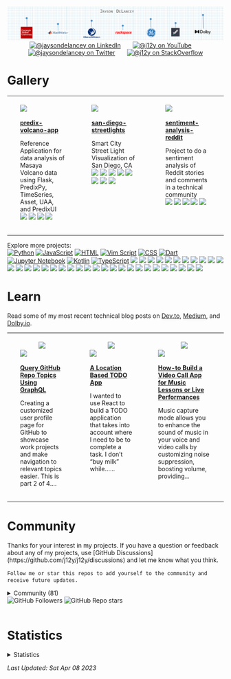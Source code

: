 
<div align="center">
  <a href="https://github.com/j12y"><img src="./assets/delancey-github-banner.png"/></a>
</div>

<div id="social" align="center">
  <a href="https://www.linkedin.com/in/jaysondelancey/" target="_blank"><img src="https://img.shields.io/badge/LinkedIn-0077B5?style=flat-square&logo=linkedin&logoColor=white" alt="@jaysondelancey on LinkedIn"/></a>
  &nbsp; &nbsp; &nbsp;
  <a href="https://youtube.com/@j12y" target="_blank"><img src="https://img.shields.io/badge/YouTube-red?style=flat-square&logo=youtube&logoColor=white" alt="@j12y on YouTube"/></a>
  &nbsp; &nbsp; &nbsp;
  <a href="https://twitter.com/jaysondelancey" target="_blank"><img src="https://img.shields.io/badge/Twitter-blue?style=flat-square&logo=twitter&logoColor=white" alt="@jaysondelancey on Twitter"/></a>
  &nbsp; &nbsp; &nbsp;
  <a href="https://meta.stackoverflow.com/users/2233231/j12y" target="_blank"><img src="https://img.shields.io/badge/StackOverflow-orange?style=flat-square&logo=stackoverflow&logoColor=white" alt="@j12y on StackOverflow"/></a>
</div>


# Gallery
<div id="gallery">

<div align="center">
<table width="75%">
<tr>

<td width="25%" valign="top" style="padding-top: 20px; padding-bottom: 20px; padding-left: 30px; padding-right: 30px;">
<a href="https://github.com/j12y/predix-volcano-app"><img src="https://repository-images.githubusercontent.com/98841685/16b86d08-cbf3-4f1f-ba8e-c68ae4dc95b9"/></a>
<p><b><a href="https://github.com/j12y/predix-volcano-app">predix-volcano-app</b></a></p>
<p>Reference Application for data analysis of Masaya Volcano data using Flask, PredixPy, TimeSeries, Asset, UAA, and PredixUI<br/>
 <a href="https://github.com/j12y?tab=repositories&q=topic%3Agithub-gallery&type=&language=&sort=stargazers"><img src="https://img.shields.io/badge/github--gallery-blue?style=pill"/></a>  <a href="https://github.com/j12y?tab=repositories&q=topic%3Aanalytics&type=&language=&sort=stargazers"><img src="https://img.shields.io/badge/analytics-blue?style=pill"/></a>  <a href="https://github.com/j12y?tab=repositories&q=topic%3Aflask&type=&language=&sort=stargazers"><img src="https://img.shields.io/badge/flask-blue?style=pill"/></a>  <a href="https://github.com/j12y?tab=repositories&q=topic%3Acom-ge&type=&language=&sort=stargazers"><img src="https://img.shields.io/badge/com--ge-blue?style=pill"/></a> 
</p>
</td>

<td width="25%" valign="top" style="padding-top: 20px; padding-bottom: 20px; padding-left: 30px; padding-right: 30px;">
<a href="https://github.com/j12y/san-diego-streetlights"><img src="https://repository-images.githubusercontent.com/181129372/68095885-e5bc-499f-a2f9-18272e8e4cc9"/></a>
<p><b><a href="https://github.com/j12y/san-diego-streetlights">san-diego-streetlights</b></a></p>
<p>Smart City Street Light Visualization of San Diego, CA<br/>
 <a href="https://github.com/j12y?tab=repositories&q=topic%3Agithub-gallery&type=&language=&sort=stargazers"><img src="https://img.shields.io/badge/github--gallery-blue?style=pill"/></a>  <a href="https://github.com/j12y?tab=repositories&q=topic%3Acom-ge&type=&language=&sort=stargazers"><img src="https://img.shields.io/badge/com--ge-blue?style=pill"/></a>  <a href="https://github.com/j12y?tab=repositories&q=topic%3Acom-here&type=&language=&sort=stargazers"><img src="https://img.shields.io/badge/com--here-blue?style=pill"/></a>  <a href="https://github.com/j12y?tab=repositories&q=topic%3Aheremaps&type=&language=&sort=stargazers"><img src="https://img.shields.io/badge/heremaps-blue?style=pill"/></a>  <a href="https://github.com/j12y?tab=repositories&q=topic%3Apredix&type=&language=&sort=stargazers"><img src="https://img.shields.io/badge/predix-blue?style=pill"/></a>  <a href="https://github.com/j12y?tab=repositories&q=topic%3Agis&type=&language=&sort=stargazers"><img src="https://img.shields.io/badge/gis-blue?style=pill"/></a>  <a href="https://github.com/j12y?tab=repositories&q=topic%3Aiot&type=&language=&sort=stargazers"><img src="https://img.shields.io/badge/iot-blue?style=pill"/></a>  <a href="https://github.com/j12y?tab=repositories&q=topic%3Amaps&type=&language=&sort=stargazers"><img src="https://img.shields.io/badge/maps-blue?style=pill"/></a> 
</p>
</td>

<td width="25%" valign="top" style="padding-top: 20px; padding-bottom: 20px; padding-left: 30px; padding-right: 30px;">
<a href="https://github.com/j12y/sentiment-analysis-reddit"><img src="https://repository-images.githubusercontent.com/267629375/d55534ec-1ec7-4efa-a648-723a55107834"/></a>
<p><b><a href="https://github.com/j12y/sentiment-analysis-reddit">sentiment-analysis-reddit</b></a></p>
<p>Project to do a sentiment analysis of Reddit stories and comments in a technical community<br/>
 <a href="https://github.com/j12y?tab=repositories&q=topic%3Ablog&type=&language=&sort=stargazers"><img src="https://img.shields.io/badge/blog-blue?style=pill"/></a>  <a href="https://github.com/j12y?tab=repositories&q=topic%3Acodeproject&type=&language=&sort=stargazers"><img src="https://img.shields.io/badge/codeproject-blue?style=pill"/></a>  <a href="https://github.com/j12y?tab=repositories&q=topic%3Agithub-gallery&type=&language=&sort=stargazers"><img src="https://img.shields.io/badge/github--gallery-blue?style=pill"/></a>  <a href="https://github.com/j12y?tab=repositories&q=topic%3Anlp&type=&language=&sort=stargazers"><img src="https://img.shields.io/badge/nlp-blue?style=pill"/></a>  <a href="https://github.com/j12y?tab=repositories&q=topic%3Anltk&type=&language=&sort=stargazers"><img src="https://img.shields.io/badge/nltk-blue?style=pill"/></a> 
</p>
</td>

</tr>
<tr>

</tr>
</table>
</div>

<p>Explore more projects: <br/>
<a href="https://github.com/j12y?tab=repositories&q=language%3APython&type=&language=&sort=stargazers"><img src="https://img.shields.io/badge/Python-16-lightgrey?logo=Python&label=Python&labelColor=000000" alt="Python"/></a> <a href="https://github.com/j12y?tab=repositories&q=language%3AJavaScript&type=&language=&sort=stargazers"><img src="https://img.shields.io/badge/JavaScript-12-lightgrey?logo=JavaScript&label=JavaScript&labelColor=000000" alt="JavaScript"/></a> <a href="https://github.com/j12y?tab=repositories&q=language%3AHTML&type=&language=&sort=stargazers"><img src="https://img.shields.io/badge/HTML-6-lightgrey?logo=HTML&label=HTML&labelColor=000000" alt="HTML"/></a> <a href="https://github.com/j12y?tab=repositories&q=language%3AVim Script&type=&language=&sort=stargazers"><img src="https://img.shields.io/badge/Vim Script-1-lightgrey?logo=Vim Script&label=Vim Script&labelColor=000000" alt="Vim Script"/></a> <a href="https://github.com/j12y?tab=repositories&q=language%3ACSS&type=&language=&sort=stargazers"><img src="https://img.shields.io/badge/CSS-1-lightgrey?logo=CSS&label=CSS&labelColor=000000" alt="CSS"/></a> <a href="https://github.com/j12y?tab=repositories&q=language%3ADart&type=&language=&sort=stargazers"><img src="https://img.shields.io/badge/Dart-1-lightgrey?logo=Dart&label=Dart&labelColor=000000" alt="Dart"/></a> <a href="https://github.com/j12y?tab=repositories&q=language%3AJupyter Notebook&type=&language=&sort=stargazers"><img src="https://img.shields.io/badge/Jupyter Notebook-1-lightgrey?logo=Jupyter Notebook&label=Jupyter Notebook&labelColor=000000" alt="Jupyter Notebook"/></a> <a href="https://github.com/j12y?tab=repositories&q=language%3AKotlin&type=&language=&sort=stargazers"><img src="https://img.shields.io/badge/Kotlin-1-lightgrey?logo=Kotlin&label=Kotlin&labelColor=000000" alt="Kotlin"/></a> <a href="https://github.com/j12y?tab=repositories&q=language%3ATypeScript&type=&language=&sort=stargazers"><img src="https://img.shields.io/badge/TypeScript-1-lightgrey?logo=TypeScript&label=TypeScript&labelColor=000000" alt="TypeScript"/></a> 
<a href="https://github.com/j12y?tab=repositories&q=topic%3Aheremaps&type=&language=&sort=stargazers"><img src="https://img.shields.io/static/v1?label=heremaps&message=9&labelColor=blue"/></a> <a href="https://github.com/j12y?tab=repositories&q=topic%3Acom-ge&type=&language=&sort=stargazers"><img src="https://img.shields.io/static/v1?label=com-ge&message=6&labelColor=blue"/></a> <a href="https://github.com/j12y?tab=repositories&q=topic%3Apredix&type=&language=&sort=stargazers"><img src="https://img.shields.io/static/v1?label=predix&message=5&labelColor=blue"/></a> <a href="https://github.com/j12y?tab=repositories&q=topic%3Aflask&type=&language=&sort=stargazers"><img src="https://img.shields.io/static/v1?label=flask&message=5&labelColor=blue"/></a> <a href="https://github.com/j12y?tab=repositories&q=topic%3Adolbyio&type=&language=&sort=stargazers"><img src="https://img.shields.io/static/v1?label=dolbyio&message=4&labelColor=blue"/></a> <a href="https://github.com/j12y?tab=repositories&q=topic%3Acloud-foundry&type=&language=&sort=stargazers"><img src="https://img.shields.io/static/v1?label=cloud-foundry&message=3&labelColor=blue"/></a> <a href="https://github.com/j12y?tab=repositories&q=topic%3Ablog&type=&language=&sort=stargazers"><img src="https://img.shields.io/static/v1?label=blog&message=3&labelColor=blue"/></a> <a href="https://github.com/j12y?tab=repositories&q=topic%3Areact&type=&language=&sort=stargazers"><img src="https://img.shields.io/static/v1?label=react&message=3&labelColor=blue"/></a> <a href="https://github.com/j12y?tab=repositories&q=topic%3Amaps&type=&language=&sort=stargazers"><img src="https://img.shields.io/static/v1?label=maps&message=3&labelColor=blue"/></a> <a href="https://github.com/j12y?tab=repositories&q=topic%3Adocker&type=&language=&sort=stargazers"><img src="https://img.shields.io/static/v1?label=docker&message=2&labelColor=blue"/></a> <a href="https://github.com/j12y?tab=repositories&q=topic%3Atalks&type=&language=&sort=stargazers"><img src="https://img.shields.io/static/v1?label=talks&message=2&labelColor=blue"/></a> <a href="https://github.com/j12y?tab=repositories&q=topic%3Ahackathon&type=&language=&sort=stargazers"><img src="https://img.shields.io/static/v1?label=hackathon&message=2&labelColor=blue"/></a> <a href="https://github.com/j12y?tab=repositories&q=topic%3Anlp&type=&language=&sort=stargazers"><img src="https://img.shields.io/static/v1?label=nlp&message=2&labelColor=blue"/></a> <a href="https://github.com/j12y?tab=repositories&q=topic%3Anltk&type=&language=&sort=stargazers"><img src="https://img.shields.io/static/v1?label=nltk&message=2&labelColor=blue"/></a> <a href="https://github.com/j12y?tab=repositories&q=topic%3Acom-here&type=&language=&sort=stargazers"><img src="https://img.shields.io/static/v1?label=com-here&message=2&labelColor=blue"/></a> <a href="https://github.com/j12y?tab=repositories&q=topic%3Acom-rackspace&type=&language=&sort=stargazers"><img src="https://img.shields.io/static/v1?label=com-rackspace&message=1&labelColor=blue"/></a> <a href="https://github.com/j12y?tab=repositories&q=topic%3Aanalytics&type=&language=&sort=stargazers"><img src="https://img.shields.io/static/v1?label=analytics&message=1&labelColor=blue"/></a> <a href="https://github.com/j12y?tab=repositories&q=topic%3Atensorflow&type=&language=&sort=stargazers"><img src="https://img.shields.io/static/v1?label=tensorflow&message=1&labelColor=blue"/></a> <a href="https://github.com/j12y?tab=repositories&q=topic%3Ageocoding&type=&language=&sort=stargazers"><img src="https://img.shields.io/static/v1?label=geocoding&message=1&labelColor=blue"/></a> <a href="https://github.com/j12y?tab=repositories&q=topic%3Ageocoder&type=&language=&sort=stargazers"><img src="https://img.shields.io/static/v1?label=geocoder&message=1&labelColor=blue"/></a> <a href="https://github.com/j12y?tab=repositories&q=topic%3Atiles&type=&language=&sort=stargazers"><img src="https://img.shields.io/static/v1?label=tiles&message=1&labelColor=blue"/></a> <a href="https://github.com/j12y?tab=repositories&q=topic%3Arouting&type=&language=&sort=stargazers"><img src="https://img.shields.io/static/v1?label=routing&message=1&labelColor=blue"/></a> <a href="https://github.com/j12y?tab=repositories&q=topic%3Aaws-lambda&type=&language=&sort=stargazers"><img src="https://img.shields.io/static/v1?label=aws-lambda&message=1&labelColor=blue"/></a> <a href="https://github.com/j12y?tab=repositories&q=topic%3Aaws-rekognition&type=&language=&sort=stargazers"><img src="https://img.shields.io/static/v1?label=aws-rekognition&message=1&labelColor=blue"/></a> <a href="https://github.com/j12y?tab=repositories&q=topic%3Aflutter&type=&language=&sort=stargazers"><img src="https://img.shields.io/static/v1?label=flutter&message=1&labelColor=blue"/></a> <a href="https://github.com/j12y?tab=repositories&q=topic%3Agis&type=&language=&sort=stargazers"><img src="https://img.shields.io/static/v1?label=gis&message=1&labelColor=blue"/></a> <a href="https://github.com/j12y?tab=repositories&q=topic%3Aiot&type=&language=&sort=stargazers"><img src="https://img.shields.io/static/v1?label=iot&message=1&labelColor=blue"/></a> <a href="https://github.com/j12y?tab=repositories&q=topic%3Acodeproject&type=&language=&sort=stargazers"><img src="https://img.shields.io/static/v1?label=codeproject&message=1&labelColor=blue"/></a> <a href="https://github.com/j12y?tab=repositories&q=topic%3Agithub-graphql&type=&language=&sort=stargazers"><img src="https://img.shields.io/static/v1?label=github-graphql&message=1&labelColor=blue"/></a> <a href="https://github.com/j12y?tab=repositories&q=topic%3Agithub-profile-readme&type=&language=&sort=stargazers"><img src="https://img.shields.io/static/v1?label=github-profile-readme&message=1&labelColor=blue"/></a> <a href="https://github.com/j12y?tab=repositories&q=topic%3Agithub-rest-api&type=&language=&sort=stargazers"><img src="https://img.shields.io/static/v1?label=github-rest-api&message=1&labelColor=blue"/></a> <a href="https://github.com/j12y?tab=repositories&q=topic%3Agraphql&type=&language=&sort=stargazers"><img src="https://img.shields.io/static/v1?label=graphql&message=1&labelColor=blue"/></a> <a href="https://github.com/j12y?tab=repositories&q=topic%3Arss&type=&language=&sort=stargazers"><img src="https://img.shields.io/static/v1?label=rss&message=1&labelColor=blue"/></a> <a href="https://github.com/j12y?tab=repositories&q=topic%3Agithub-actions&type=&language=&sort=stargazers"><img src="https://img.shields.io/static/v1?label=github-actions&message=1&labelColor=blue"/></a> 
</p>


</div>


# Learn
<p>Read some of my most recent technical blog posts on <a href="https://dev.to/@j12y">Dev.to</a>, <a href="https://medium.com/@j12y">Medium</a>, and <a href="https://dolby.io/blog/author/jdela/">Dolby.io</a>.</p>
<div id="writing" align="center">
<table width="75%">
<tr>
<td width="25%" valign="top" style="padding-top: 20px; padding-bottom: 20px; padding-left: 30px; padding-right: 30px;">
  <div align="center"><a href="https://dev.to/@j12y" target="_blank"><img src="https://img.shields.io/badge/dev.to-0A0A0A?style=for-the-badge&logo=devdotto&logoColor=white"/></a></div>
  <img src="https://dev.to/social_previews/article/1389528.png"/>
  <p><b><a href="https://dev.to/j12y/query-github-repo-topics-using-graphql-35ha">Query GitHub Repo Topics Using GraphQL</a></b></p>
  <p>Creating a customized user profile page for GitHub to showcase work projects and make navigation to relevant topics easier. This is part 2 of 4....</p>
</td>
<td width="25%" valign="top" style="padding-top: 20px; padding-bottom: 20px; padding-left: 30px; padding-right: 30px;">
  <div align="center"><a href="https://medium.com/@j12y" target="_blank"><img src="https://img.shields.io/badge/-Medium-12100E?style=for-the-badge&logo=Medium&logoColor=white"/></a></div>
  <img src="https://miro.medium.com/v2/resize:fit:797/1*fnz0qTZRzgc39v7AK59kJg.png"/>
  <p><b><a href="https://j12y.medium.com/a-location-based-todo-app-a6cf3ecc096a?source=rss-f3c028e6e549------2">A Location Based TODO App</a></b></p>
  <p>I wanted to use React to build a TODO application that takes into account where I need to be to complete a task. I don’t “buy milk” while…...</p>
</td>
<td width="25%" valign="top" style="padding-top: 20px; padding-bottom: 20px; padding-left: 30px; padding-right: 30px;">
  <div align="center"><a href="https://dolby.io/blog/author/jdela/" target="_blank"><img src="https://img.shields.io/badge/Dolby.io-0A0A0A?style=for-the-badge&logo=dolby&logoColor=white"/></a></div>
  <img src="https://dolby.io/wp-content/uploads/2023/01/video-chat-with-music-enhancement.jpg"/>
  <p><b><a href="https://dolby.io/blog/build-a-video-call-app-for-music-lessons-or-live-performances/">How-to Build a Video Call App for Music Lessons or Live Performances</a></b></p>
  <p>Music capture mode allows you to enhance the sound of music in your voice and video calls by customizing noise suppression, boosting volume, providing...</p>
</td>
</tr>
</table>
</div>

# Community
<div id="influence">
  <p>
    Thanks for your interest in my projects. If you have a question or feedback about any of my projects, use [GitHub Discussions](https://github.com/j12y/j12y/discussions) and let me know what you think.
    
    Follow me or star this repos to add yourself to the community and receive future updates. 
  </p>

  <details>
  <summary>Community (81)</summary>
  <div>&nbsp;</div>
  <div id="supporters">
<a href="https://github.com/samirm">samirm</a> <a href="https://github.com/hno3kyoz">hno3kyoz</a> <a href="https://github.com/SVyatkin">SVyatkin</a> <a href="https://github.com/roscopecoltran">roscopecoltran</a> <a href="https://github.com/privatejava">privatejava</a> <a href="https://github.com/zapjelly">zapjelly</a> <a href="https://github.com/aaronbesson">aaronbesson</a> <a href="https://github.com/azizur">azizur</a> <a href="https://github.com/dgeorgiev">dgeorgiev</a> <a href="https://github.com/miccoh1994">miccoh1994</a> <a href="https://github.com/Orhianna">Orhianna</a> <a href="https://github.com/ggallon">ggallon</a> <a href="https://github.com/SebastianKurp">SebastianKurp</a> <a href="https://github.com/irfanquresh">irfanquresh</a> <a href="https://github.com/Ciscoox">Ciscoox</a> <a href="https://github.com/maddraddness">maddraddness</a> <a href="https://github.com/neilrjones">neilrjones</a> <a href="https://github.com/Doanvuonglinh">Doanvuonglinh</a> <a href="https://github.com/albertico-gov">albertico-gov</a> <a href="https://github.com/TvoiKotikB">TvoiKotikB</a> <a href="https://github.com/j12y">j12y</a> <a href="https://github.com/Briggs599">Briggs599</a> <a href="https://github.com/cardoso">cardoso</a> <a href="https://github.com/piscespieces">piscespieces</a> <a href="https://github.com/neptunel">neptunel</a> <a href="https://github.com/TheNetworkGirl">TheNetworkGirl</a> <a href="https://github.com/ugke">ugke</a> <a href="https://github.com/7dp">7dp</a> <a href="https://github.com/macribas">macribas</a> <a href="https://github.com/bcehmu">bcehmu</a> <a href="https://github.com/ArnaudBienner">ArnaudBienner</a> <a href="https://github.com/PranamBhat">PranamBhat</a> <a href="https://github.com/drewp">drewp</a> <a href="https://github.com/vinzlercodes">vinzlercodes</a> <a href="https://github.com/pranavkaul">pranavkaul</a> <a href="https://github.com/Jayshah6699">Jayshah6699</a> <a href="https://github.com/SealAWrap">SealAWrap</a> <a href="https://github.com/faroit">faroit</a> <a href="https://github.com/csteinmetz1">csteinmetz1</a> <a href="https://github.com/hkrhasan">hkrhasan</a> <a href="https://github.com/dmitropohrebniak">dmitropohrebniak</a> <a href="https://github.com/wdeluca5">wdeluca5</a> <a href="https://github.com/mgappleton">mgappleton</a> <a href="https://github.com/surendra4586059">surendra4586059</a> <a href="https://github.com/dlb-jfan">dlb-jfan</a> <a href="https://github.com/lnx1337">lnx1337</a> <a href="https://github.com/waltmanjk004">waltmanjk004</a> <a href="https://github.com/mhuot">mhuot</a> <a href="https://github.com/ebk13579">ebk13579</a> <a href="https://github.com/steffmul">steffmul</a> <a href="https://github.com/iyyappan16">iyyappan16</a> <a href="https://github.com/dbabbs">dbabbs</a> <a href="https://github.com/Stahlwalker">Stahlwalker</a> <a href="https://github.com/jessieqiqi">jessieqiqi</a> <a href="https://github.com/Masakikat">Masakikat</a> <a href="https://github.com/8Mobius8">8Mobius8</a> <a href="https://github.com/xiaoyan-huang-bhc3">xiaoyan-huang-bhc3</a> <a href="https://github.com/carolyn-ma">carolyn-ma</a> <a href="https://github.com/alonzazo">alonzazo</a> <a href="https://github.com/yosit">yosit</a> <a href="https://github.com/ThisWillGoWell">ThisWillGoWell</a> <a href="https://github.com/RawanGharbawi">RawanGharbawi</a> <a href="https://github.com/IgorRedaelli">IgorRedaelli</a> <a href="https://github.com/windplant">windplant</a> <a href="https://github.com/vikhyatK">vikhyatK</a> <a href="https://github.com/ehsanwaris">ehsanwaris</a> <a href="https://github.com/shopped">shopped</a> <a href="https://github.com/vshevchyk">vshevchyk</a> <a href="https://github.com/lokidg">lokidg</a> <a href="https://github.com/BHC3-RobSchafer">BHC3-RobSchafer</a> <a href="https://github.com/chengicoding">chengicoding</a> <a href="https://github.com/AmrHRAbdeen">AmrHRAbdeen</a> <a href="https://github.com/palmcorp">palmcorp</a> <a href="https://github.com/paul1882">paul1882</a> <a href="https://github.com/sourcegate">sourcegate</a> <a href="https://github.com/pervak">pervak</a> <a href="https://github.com/kopasetik">kopasetik</a> <a href="https://github.com/coolioxlr">coolioxlr</a> <a href="https://github.com/angusshire">angusshire</a> <a href="https://github.com/smashwilson">smashwilson</a> <a href="https://github.com/BaiMianBao">BaiMianBao</a> 
  </div>
  </details>

  <img alt="GitHub Followers" src="https://img.shields.io/github/followers/j12y?label=Follow&style=social">
  <img alt="GitHub Repo stars" src="https://img.shields.io/github/stars/j12y/j12y?label=Star&style=social">
</div>


<div>&nbsp;</div>

# Statistics
<details>
  <summary>Statistics</summary>
  <div>&nbsp;</div>
  <div>
    <p>Repos: 60</p>
    <p>Followers: 62</p>
    <p>Stargazers: 81</p>
    <p>Supporters: 81</p>
    <p>Unique Views (week): 0</p>
  </div>
</details>



*Last Updated: Sat Apr 08 2023*